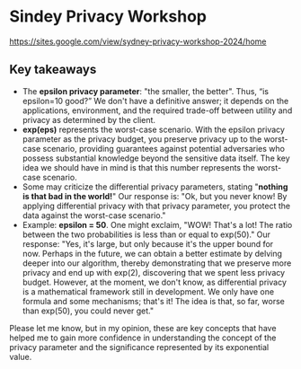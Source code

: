 # Sindey Privacy Workshop

https://sites.google.com/view/sydney-privacy-workshop-2024/home

## Key takeaways
- The **epsilon privacy parameter**: "the smaller, the better". Thus, “is epsilon=10 good?” We don't have a definitive answer; it depends on the applications, environment, and the required trade-off between utility and privacy as determined by the client.
- **exp(eps)** represents the worst-case scenario. With the epsilon privacy parameter as the privacy budget, you preserve privacy up to the worst-case scenario, providing guarantees against potential adversaries who possess substantial knowledge beyond the sensitive data itself. The key idea we should have in mind is that this number represents the worst-case scenario.
- Some may criticize the differential privacy parameters, stating "**nothing is that bad in the world!**" Our response is: "Ok, but you never know! By applying differential privacy with that privacy parameter, you protect the data against the worst-case scenario."
- Example: **epsilon = 50**. One might exclaim, "WOW! That's a lot! The ratio between the two probabilities is less than or equal to exp(50)." Our response: "Yes, it's large, but only because it's the upper bound for now. Perhaps in the future, we can obtain a better estimate by delving deeper into our algorithm, thereby demonstrating that we preserve more privacy and end up with exp(2), discovering that we spent less privacy budget. However, at the moment, we don't know, as differential privacy is a mathematical framework still in development. We only have one formula and some mechanisms; that's it! The idea is that, so far, worse than exp(50), you could never get."
 
Please let me know, but in my opinion, these are key concepts that have helped me to gain more confidence in understanding the concept of the privacy parameter and the significance represented by its exponential value.
